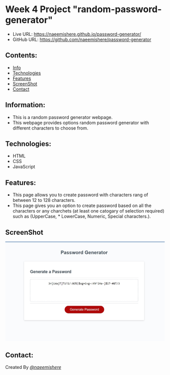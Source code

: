 # Week 4 Project "random-password-generator"

* Live URL: https://naeemishere.github.io/password-generator/
* GitHub URL:  https://github.com/naeemishere/password-generator

## Contents: 
* [Info](#info)
* [Technologies](#technologies)
* [Features](#features)
* [ScreenShot](#screenShot)
* [Contact](#contact)

## Information:
* This is a random password generator webpage.
* This webpage provides options random password generator with different characters to choose from.

## Technologies:
* HTML
* CSS
* JavaScript

## Features:
* This page allows you to create password with characters rang of between 12 to 128 characters.
* This page gives you an option to create password based on all the characters or any charchets (at least one catogary of selection required) such as (UpperCase, * LowerCase, Numeric, Special characters.).

## ScreenShot
![Example ScreenShot](./assets/images/screenshots.jpg)


## Contact:
Created By [_@naeemishere_](https://github.com/naeemishere)